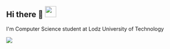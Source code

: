 ## Hi there 👋 <img src="https://raw.githubusercontent.com/MartinHeinz/MartinHeinz/master/wave.gif" width="30px">



I'm Computer Science student at Lodz University of Technology 

<img align="center" src="https://github-readme-stats.vercel.app/api/<CARD_TYPE>/?username=<lukawitek000>&theme=<THEME_NAME>" />



<!--
**lukawitek000/lukawitek000** is a ✨ _special_ ✨ repository because its `README.md` (this file) appears on your GitHub profile.

Here are some ideas to get you started:

- 🔭 I’m currently working on ...
- 🌱 I’m currently learning ...
- 👯 I’m looking to collaborate on ...
- 🤔 I’m looking for help with ...
- 💬 Ask me about ...
- 📫 How to reach me: ...
- 😄 Pronouns: ...
- ⚡ Fun fact: ...
-->
